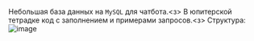 Небольшая база данных на `MySQL` для чатбота.<з>
В юпитерской тетрадке код с заполнением и примерами запросов.<з>
Структура:<br>
![image](https://user-images.githubusercontent.com/42929213/149374934-a8cf527d-d62c-45d4-9bb3-f2ce6d660d39.png)
